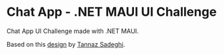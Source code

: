 # Chat App - .NET MAUI UI Challenge

Chat App UI Challenge made with .NET MAUI.

Based on this [design](https://dribbble.com/shots/11470136-A-Messaging-App-Concept) by [Tannaz Sadeghi](https://dribbble.com/tannazsadeghi).